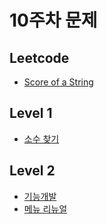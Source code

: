 # 10주차 문제

## Leetcode

- [Score of a String](https://leetcode.com/problems/score-of-a-string/description/)

## Level 1

- [소수 찾기](https://school.programmers.co.kr/learn/courses/30/lessons/12921)

## Level 2

- [기능개발](https://school.programmers.co.kr/learn/courses/30/lessons/42586)
- [메뉴 리뉴얼](https://school.programmers.co.kr/learn/courses/30/lessons/72411)
